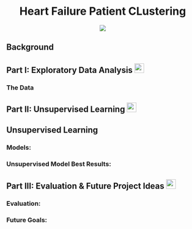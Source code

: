 
<div align = "center">
     <h1> Heart Failure Patient CLustering </h1>

     
 
<img src = "https://th.bing.com/th/id/R.252f5ababb3488bdf837b6fe002f86a8?rik=EeYRT83G5smimA&riu=http%3a%2f%2f2romania.com%2fSanatate%2fhealthyheart.gif&ehk=ErQwtyN1%2fdNtDpZ0ElBrNiPL%2bjDENmGhHD0aPvb2OP0%3d&risl=&pid=ImgRaw&r=0" />
</div>


<h2> Background</h2> 


<h2> Part I: Exploratory Data Analysis <img src ="https://th.bing.com/th/id/OIP.j5Vj7VYXdSuB0Cho-HbMpgHaHa?pid=ImgDet&rs=1" height = 25, width = 25 />

</h2>


<h3> The Data</h3> 



<h2> Part II: Unsupervised Learning

<img src ="https://th.bing.com/th/id/OIP.4u9QjWljrMuY5CL7nGzRkQHaFj?w=273&h=205&c=7&r=0&o=5&dpr=1.3&pid=1.7" height = 25, width = 25 />
</h2>
     
<h2>Unsupervised Learning</h2>
     
<h3>Models:</h3> 
     
<h3>Unsupervised Model Best Results:</h3>

     
     
<h2> Part III: Evaluation & Future Project Ideas 
<img src ="https://th.bing.com/th/id/R.b8644db24930cf9363566896d5253aec?rik=7SL6mGoqlQ0TNQ&riu=http%3a%2f%2fmedia.istockphoto.com%2fvectors%2fsaturn-vector-id165600450%3fk%3d6%26m%3d165600450%26s%3d612x612%26w%3d0%26h%3drEvVMsd4l40ib7bcrQzr1TzjkbLgRpcYPYGpYhJ9Nxo%3d&ehk=KabbCN8zzWnhbNSUIRMIS8eS0lrYNF2gRndPFaAxmOg%3d&risl=&pid=ImgRaw&r=0" height = 25, width = 25 />

</h2> 
     
<h3> Evaluation:</h3>
     

<h3> Future Goals:</h3>
